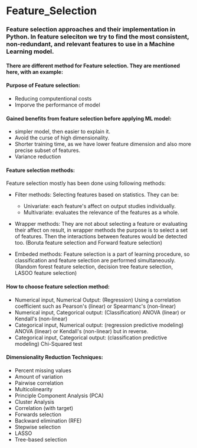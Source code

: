 # Feature_Selection
### Feature selection approaches and their implementation in Python. In feature seleciton we try to find the most consistent, non-redundant, and relevant features to use in a Machine Learning model.

#### There are different method for Feature selection. They are mentioned here, with an example:

#### Purpose of Feature selection:
* Reducing computentional costs
* Imporve the performance of model

#### Gained benefits from feature selection before applying ML model:
* simpler model, then easier to explain it.
* Avoid the curse of high dimensionality.
* Shorter training time, as we have lower feature dimension and also more precise subset of features. 
* Variance reduction

#### Feature selection methods:
Feature selection mostly has been done using following methods:

* Filter methods:
Selecting features based on statistics. They can be:
    - Univariate: each feature's affect on output studies individually.
    - Multivariate: evaluates the relevance of the features as a whole. 

* Wrapper methods:
They are not about selecting a feature or evaluating their affect on result, in wrapper methods the purpose is to select a set of features. Then the interactions between features would be detected too. (Boruta feature selection and Forward feature selection)

* Embeded methods:
Feature selection is a part of learning procedure, so classification and feature selection are performed simultaneously. (Random forest feature selection, decision tree feature selection, LASOO feature selection)

#### How to choose feature selection method:
* Numerical input, Numerical Output: (Regression)
    Using a correlation coefficient such as Pearson's (linear) or Spearmanc's (non-linear)
* Numerical input, Categorical output: (Classification)
    ANOVA (linear) or Kendall's (non-linear)
* Categorical input, Numerical output: (regression predictive modeling)
    ANOVA (linear) or Kendall's (non-linear) but in reverse.
* Categorical input, Categorical output: (classification predictive modeling)
    Chi-Squared test

#### Dimensionality Reduction Techniques:
* Percent missing values
* Amount of variation
* Pairwise correlation
* Multicolinearity
* Principle Component Analysis (PCA)
* Cluster Analysis
* Correlation (with target)
* Forwards selection
* Backward elimination (RFE)
* Stepwise selection
* LASSO
* Tree-based selection